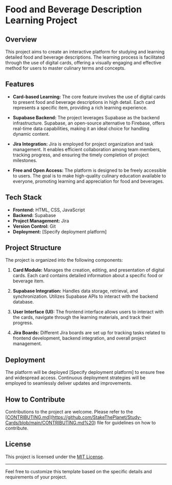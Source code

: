 # Food and Beverage Description Learning Project

## Overview

This project aims to create an interactive platform for studying and learning detailed food and beverage descriptions. The learning process is facilitated through the use of digital cards, offering a visually engaging and effective method for users to master culinary terms and concepts.

## Features

- **Card-based Learning:** The core feature involves the use of digital cards to present food and beverage descriptions in high detail. Each card represents a specific item, providing a rich learning experience.

- **Supabase Backend:** The project leverages Supabase as the backend infrastructure. Supabase, an open-source alternative to Firebase, offers real-time data capabilities, making it an ideal choice for handling dynamic content.

- **Jira Integration:** Jira is employed for project organization and task management. It enables efficient collaboration among team members, tracking progress, and ensuring the timely completion of project milestones.

- **Free and Open Access:** The platform is designed to be freely accessible to users. The goal is to make high-quality culinary education available to everyone, promoting learning and appreciation for food and beverages.

## Tech Stack

- **Frontend:** HTML, CSS, JavaScript
- **Backend:** Supabase
- **Project Management:** Jira
- **Version Control:** Git
- **Deployment:** [Specify deployment platform]

## Project Structure

The project is organized into the following components:

1. **Card Module:** Manages the creation, editing, and presentation of digital cards. Each card contains detailed information about a specific food or beverage item.

2. **Supabase Integration:** Handles data storage, retrieval, and synchronization. Utilizes Supabase APIs to interact with the backend database.

3. **User Interface (UI):** The frontend interface allows users to interact with the cards, navigate through the learning materials, and track their progress.

4. **Jira Boards:** Different Jira boards are set up for tracking tasks related to frontend development, backend integration, and overall project management.

## Deployment

The platform will be deployed [Specify deployment platform] to ensure free and widespread access. Continuous deployment strategies will be employed to seamlessly deliver updates and improvements.

## How to Contribute

Contributions to the project are welcome. Please refer to the [[CONTRIBUTING.md]([(https://github.com/StakeThePlanet/Study-Cards/blob/main/CONTRIBUTING.md%20))](https://github.com/StakeThePlanet/Study-Cards/blob/main/CONTRIBUTING.md%20) file for guidelines on how to contribute.

## License

This project is licensed under the [MIT License](link-to-license.md).

---

Feel free to customize this template based on the specific details and requirements of your project.

